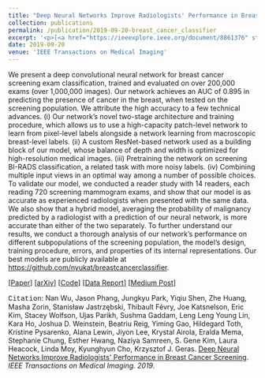 ```yaml
---
title: "Deep Neural Networks Improve Radiologists' Performance in Breast Cancer Screening"
collection: publications
permalink: /publication/2019-09-20-breast_cancer_classifier
excerpt: '<p>[<a href="https://ieeexplore.ieee.org/document/8861376" style="color:#51ADC8;">Paper</a>] [<a href="https://arxiv.org/abs/1903.08297" style="color:#51ADC8;">arXiv</a>] [<a href="https://github.com/nyukat/breast_cancer_classifier" style="color:#51ADC8;">Code</a>] [<a href="https://cs.nyu.edu/~kgeras/reports/datav1.0.pdf" style="color:#51ADC8;">Data Report</a>] [<a href="https://medium.com/@jasonphang/deep-neural-networks-improve-radiologists-performance-in-breast-cancer-screening-565eb2bd3c9f" style="color:#51ADC8;">Medium Post</a>] - <a href="/publication/2019-09-20-breast_cancer_classifier" style="color:#51ADC8;">Abstract</a><br /><span style="font-family:Courier New">Citation</span>: Nan Wu, Jason Phang, Jungkyu Park, Yiqiu Shen, Zhe Huang, Masha Zorin, Stanisław Jastrzębski, Thibault Févry, Joe Katsnelson, Eric Kim, Stacey Wolfson, Ujas Parikh, Sushma Gaddam, Leng Leng Young Lin, Kara Ho, Joshua D. Weinstein, Beatriu Reig, Yiming Gao, Hildegard Toth, Kristine Pysarenko, Alana Lewin, Jiyon Lee, Krystal Airola, Eralda Mema, Stephanie Chung, Esther Hwang, Naziya Samreen, S. Gene Kim, Laura Heacock, Linda Moy, Kyunghyun Cho, Krzysztof J. Geras. <u>Deep Neural Networks Improve Radiologists&apos; Performance in Breast Cancer Screening</u>. <i>IEEE Transactions on Medical Imaging. 2019.</i></p>'
date: 2019-09-20
venue: 'IEEE Transactions on Medical Imaging'
---
```


We present a deep convolutional neural network for breast cancer screening exam classification, trained and evaluated on over 200,000 exams (over 1,000,000 images). Our network achieves an AUC of 0.895 in predicting the presence of cancer in the breast, when tested on the screening population. We attribute the high accuracy to a few technical advances. (i) Our network’s novel two-stage architecture and training procedure, which allows us to use a high-capacity patch-level network to learn from pixel-level labels alongside a network learning from macroscopic breast-level labels. (ii) A custom ResNet-based network used as a building block of our model, whose balance of depth and width is optimized for high-resolution medical images. (iii) Pretraining the network on screening BI-RADS classification, a related task with more noisy labels. (iv) Combining multiple input views in an optimal way among a number of possible choices. To validate our model, we conducted a reader study with 14 readers, each reading 720 screening mammogram exams, and show that our model is as accurate as experienced radiologists when presented with the same data. We also show that a hybrid model, averaging the probability of malignancy predicted by a radiologist with a prediction of our neural network, is more accurate than either of the two separately. To further understand our results, we conduct a thorough analysis of our network’s performance on different subpopulations of the screening population, the model’s design, training procedure, errors, and properties of its internal representations. Our best models are publicly available at https://github.com/nyukat/breastcancerclassifier.

[<a href="https://ieeexplore.ieee.org/document/8861376">Paper</a>]
[<a href="https://arxiv.org/abs/1903.08297">arXiv</a>]
[<a href="https://github.com/nyukat/breast_cancer_classifier">Code</a>]
[<a href="https://cs.nyu.edu/~kgeras/reports/datav1.0.pdf">Data Report</a>]
[<a href="https://medium.com/@jasonphang/deep-neural-networks-improve-radiologists-performance-in-breast-cancer-screening-565eb2bd3c9f">Medium Post</a>]

<span style="font-family:Courier New">Citation</span>: Nan Wu, Jason Phang, Jungkyu Park, Yiqiu Shen, Zhe Huang, Masha Zorin, Stanisław Jastrzębski, Thibault Févry, Joe Katsnelson, Eric Kim, Stacey Wolfson, Ujas Parikh, Sushma Gaddam, Leng Leng Young Lin, Kara Ho, Joshua D. Weinstein, Beatriu Reig, Yiming Gao, Hildegard Toth, Kristine Pysarenko, Alana Lewin, Jiyon Lee, Krystal Airola, Eralda Mema, Stephanie Chung, Esther Hwang, Naziya Samreen, S. Gene Kim, Laura Heacock, Linda Moy, Kyunghyun Cho, Krzysztof J. Geras. <u>Deep Neural Networks Improve Radiologists' Performance in Breast Cancer Screening</u>. <i>IEEE Transactions on Medical Imaging. 2019.</i> 